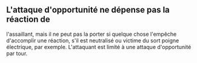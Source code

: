 ## L'attaque d'opportunité ne dépense pas la réaction de

l'assaillant, mais il ne peut pas la porter si quelque chose
l'empêche d'accomplir une réaction, s'il est neutralisé ou
victime du sort poigne électrique, par exemple. L'attaquant
est limité à une attaque d'opportunité par tour.
